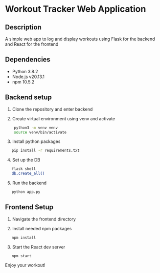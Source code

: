 # Workout Tracker Web Application

## Description
A simple web app to log and display workouts using Flask for the backend and React for the frontend

## Dependencies
- Python 3.8.2
- Node.js v20.13.1
- npm 10.5.2

## Backend setup

1. Clone the repository and enter backend

2. Create virtual environment using venv and activate
```sh
    python3 -m venv venv
    source venv/bin/activate
```

3. Install python packages
 ```sh
    pip install -r requirements.txt
 ```

4. Set up the DB 

 ```sh
    flask shell
    db.create_all()
  ```

5. Run the backend
 ```sh
    python app.py
 ```

## Frontend Setup

1. Navigate the frontend directory

2. Install needed npm packages
 ```sh
    npm install
 ``` 

3. Start the React dev server
 ```sh
    npm start
  ```

Enjoy your workout! 
